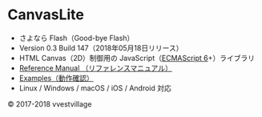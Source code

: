# CanvasLite

* さよなら Flash（​Good-bye Flash）
* Version 0.3 Build 147（2018年05月18日リリース）
* HTML Canvas（2D）制御用の JavaScript（[ECMAScript 6](https://github.com/vvestvillage/HelloWorld/blob/master/languages/ECMAScript6/ECMAScript6_reference.md)+）ライブラリ
* [Reference Manual （リファレンスマニュアル）](https://github.com/vvestvillage/CanvasLite/blob/master/doc/reference.md)
* [Examples（動作確認）](https://github.com/vvestvillage/CanvasLite/tree/master/examples)
* Linux / Windows / macOS / iOS / Android 対応

© 2017-2018 vvestvillage